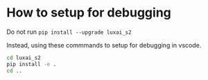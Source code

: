 # How to setup for debugging

Do not run `pip install --upgrade luxai_s2`

Instead, using these commmands to setup for debugging in vscode.

```bash
cd luxai_s2
pip install -e .
cd ..
```
